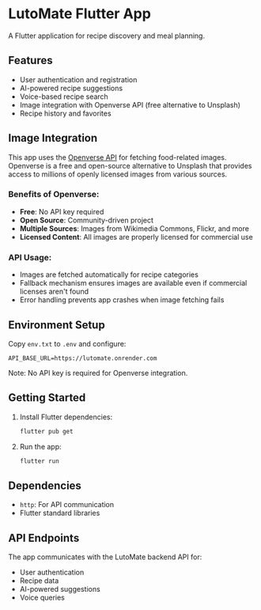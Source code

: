 # LutoMate Flutter App

A Flutter application for recipe discovery and meal planning.

## Features

- User authentication and registration
- AI-powered recipe suggestions
- Voice-based recipe search
- Image integration with Openverse API (free alternative to Unsplash)
- Recipe history and favorites

## Image Integration

This app uses the [Openverse API](https://api.openverse.engineering/) for fetching food-related images. Openverse is a free and open-source alternative to Unsplash that provides access to millions of openly licensed images from various sources.

### Benefits of Openverse:
- **Free**: No API key required
- **Open Source**: Community-driven project
- **Multiple Sources**: Images from Wikimedia Commons, Flickr, and more
- **Licensed Content**: All images are properly licensed for commercial use

### API Usage:
- Images are fetched automatically for recipe categories
- Fallback mechanism ensures images are available even if commercial licenses aren't found
- Error handling prevents app crashes when image fetching fails

## Environment Setup

Copy `env.txt` to `.env` and configure:

```
API_BASE_URL=https://lutomate.onrender.com
```

Note: No API key is required for Openverse integration.

## Getting Started

1. Install Flutter dependencies:
   ```bash
   flutter pub get
   ```

2. Run the app:
   ```bash
   flutter run
   ```

## Dependencies

- `http`: For API communication
- Flutter standard libraries

## API Endpoints

The app communicates with the LutoMate backend API for:
- User authentication
- Recipe data
- AI-powered suggestions
- Voice queries
